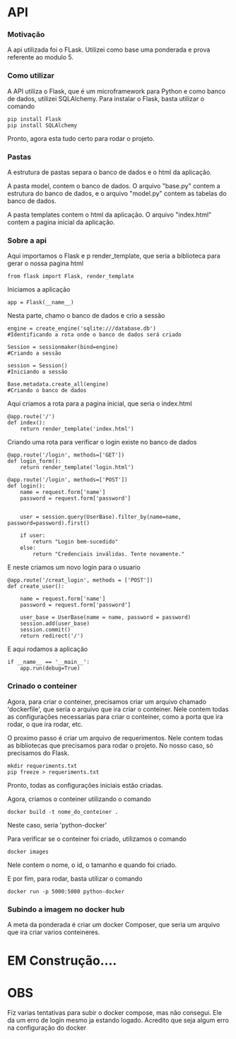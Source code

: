# API

### <b>Motivação</b> </h3>

A api utilizada foi o FLask. Utilizei como base uma ponderada e prova referente ao modulo 5. 


### <b>Como utilizar</b> </h3>

A API utiliza o Flask, que é um microframework para Python e como banco de dados, utilizei SQLAlchemy. Para instalar o Flask, basta utilizar o comando

```
pip install Flask
pip install SQLAlchemy
```
 Pronto, agora esta tudo certo para rodar o projeto. 


### <b>Pastas</b> </h3>

A estrutura de pastas separa o banco de dados e o html da aplicação. 

A pasta model, contem o banco de dados. O arquivo "base.py" contem a estrutura do banco de dados, e o arquivo "model.py" contem as tabelas do banco de dados.

A pasta templates contem o html da aplicação. O arquivo "index.html" contem a pagina inicial da aplicação.

### <b>Sobre a api</b> </h3>

Aqui importamos o Flask e p render_template, que seria a biblioteca para gerar o nossa pagina html

```
from flask import Flask, render_template
```
Iniciamos a aplicação

```
app = Flask(__name__)
```
Nesta parte, chamo o banco de dados e crio a sessão

```
engine = create_engine('sqlite:///database.db')
#Identificando a rota onde o banco de dados será criado

Session = sessionmaker(bind=engine)
#Criando a sessão

session = Session()
#Iniciando a sessão

Base.metadata.create_all(engine)
#Criando o banco de dados

```

Aqui criamos a rota para a pagina inicial, que seria o index.html

```
@app.route('/')
def index():
    return render_template('index.html')
```
Criando uma rota para verificar o login existe no banco de dados

```
@app.route('/login', methods=['GET'])
def login_form():
    return render_template('login.html')

@app.route('/login', methods=['POST'])
def login():
    name = request.form['name']
    password = request.form['password']
    
    
    user = session.query(UserBase).filter_by(name=name, password=password).first()
    
    if user:
        return "Login bem-sucedido"
    else:
        return "Credenciais inválidas. Tente novamente."

```

E neste criamos um novo login para o usuario

```
@app.route('/creat_login', methods = ['POST'])
def create_user():

    name = request.form['name']
    password = request.form['password']
   
    user_base = UserBase(name = name, password = password)
    session.add(user_base)
    session.commit()
    return redirect('/')
```	

E aqui rodamos a aplicação
```
if __name__ == '__main__':
    app.run(debug=True)
```
### <b>Crinado o conteiner</b> </h3>

Agora, para criar o conteiner, precisamos criar um arquivo chamado 'dockerfile', que seria o arquivo que ira criar o conteiner.
Nele contem todas as configurações necessarias para criar o conteiner, como a porta que ira rodar, o que ira rodar, etc.

O proximo passo é criar um arquivo de requerimentos. Nele contem todas as bibliotecas que precisamos para rodar o projeto. No nosso caso, só precisamos do Flask.

```
mkdir requeriments.txt
pip freeze > requeriments.txt
```
Pronto, todas as configurações iniciais estão criadas. 

Agora, criamos o conteiner utilizando o comando 

```
docker build -t nome_do_conteiner .
```
Neste caso, seria 'python-docker'

Para verificar se o conteiner foi criado, utilizamos o comando 

``` 
docker images
```
Nele contem o nome, o id, o tamanho e quando foi criado.

E por fim, para rodar, basta utilizar o comando 

```
docker run -p 5000:5000 python-docker
```

### <b>Subindo a imagem no docker hub</b> </h3>

A meta da ponderada é criar um docker Composer, que seria um arquivo que ira criar varios conteineres.

<h1>EM Construção....


<h1> OBS </h1>

Fiz varias tentativas para subir o docker compose, mas não consegui. Ele da um erro de login mesmo ja estando logado. Acredito que seja algum erro na configuração do docker  



